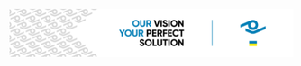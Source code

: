 ![Header](https://github.com/ProfVision-Software/.github/blob/main/Profile/Assets/ProfVision_LinkedIn_Back.png)
